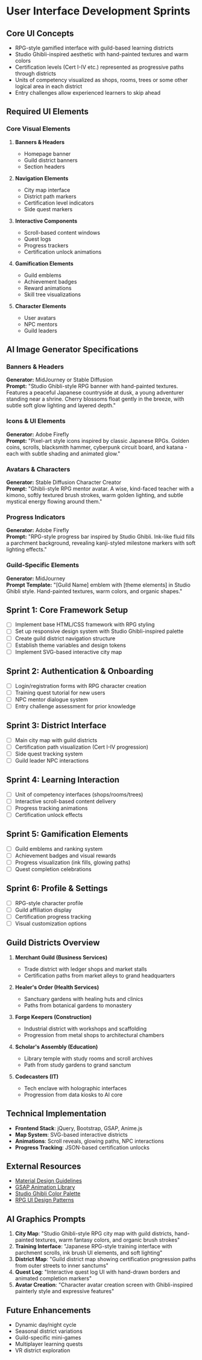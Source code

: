 # User Interface Development Sprints

## Core UI Concepts
- RPG-style gamified interface with guild-based learning districts
- Studio Ghibli-inspired aesthetic with hand-painted textures and warm colors
- Certification levels (Cert I-IV etc.) represented as progressive paths through districts
- Units of competency visualized as shops, rooms, trees or some other logical area in each district
- Entry challenges allow experienced learners to skip ahead

## Required UI Elements

### Core Visual Elements
1. **Banners & Headers**
   - Homepage banner
   - Guild district banners
   - Section headers

2. **Navigation Elements**
   - City map interface
   - District path markers
   - Certification level indicators
   - Side quest markers

3. **Interactive Components**
   - Scroll-based content windows
   - Quest logs
   - Progress trackers
   - Certification unlock animations

4. **Gamification Elements**
   - Guild emblems
   - Achievement badges
   - Reward animations
   - Skill tree visualizations

5. **Character Elements**
   - User avatars
   - NPC mentors
   - Guild leaders

## AI Image Generator Specifications

### Banners & Headers
**Generator:** MidJourney or Stable Diffusion  
**Prompt:** "Studio Ghibli-style RPG banner with hand-painted textures. Features a peaceful Japanese countryside at dusk, a young adventurer standing near a shrine. Cherry blossoms float gently in the breeze, with subtle soft glow lighting and layered depth."

### Icons & UI Elements
**Generator:** Adobe Firefly  
**Prompt:** "Pixel-art style icons inspired by classic Japanese RPGs. Golden coins, scrolls, blacksmith hammer, cyberpunk circuit board, and katana - each with subtle shading and animated glow."

### Avatars & Characters
**Generator:** Stable Diffusion Character Creator  
**Prompt:** "Ghibli-style RPG mentor avatar. A wise, kind-faced teacher with a kimono, softly textured brush strokes, warm golden lighting, and subtle mystical energy flowing around them."

### Progress Indicators
**Generator:** Adobe Firefly  
**Prompt:** "RPG-style progress bar inspired by Studio Ghibli. Ink-like fluid fills a parchment background, revealing kanji-styled milestone markers with soft lighting effects."

### Guild-Specific Elements
**Generator:** MidJourney  
**Prompt Template:** "[Guild Name] emblem with [theme elements] in Studio Ghibli style. Hand-painted textures, warm colors, and organic shapes."

## Sprint 1: Core Framework Setup
- [ ] Implement base HTML/CSS framework with RPG styling
- [ ] Set up responsive design system with Studio Ghibli-inspired palette
- [ ] Create guild district navigation structure
- [ ] Establish theme variables and design tokens
- [ ] Implement SVG-based interactive city map

## Sprint 2: Authentication & Onboarding
- [ ] Login/registration forms with RPG character creation
- [ ] Training quest tutorial for new users
- [ ] NPC mentor dialogue system
- [ ] Entry challenge assessment for prior knowledge

## Sprint 3: District Interface
- [ ] Main city map with guild districts
- [ ] Certification path visualization (Cert I-IV progression)
- [ ] Side quest tracking system
- [ ] Guild leader NPC interactions

## Sprint 4: Learning Interaction
- [ ] Unit of competency interfaces (shops/rooms/trees)
- [ ] Interactive scroll-based content delivery
- [ ] Progress tracking animations
- [ ] Certification unlock effects

## Sprint 5: Gamification Elements
- [ ] Guild emblems and ranking system
- [ ] Achievement badges and visual rewards
- [ ] Progress visualization (ink fills, glowing paths)
- [ ] Quest completion celebrations

## Sprint 6: Profile & Settings
- [ ] RPG-style character profile
- [ ] Guild affiliation display
- [ ] Certification progress tracking
- [ ] Visual customization options

## Guild Districts Overview
1. **Merchant Guild (Business Services)**
   - Trade district with ledger shops and market stalls
   - Certification paths from market alleys to grand headquarters

2. **Healer's Order (Health Services)**
   - Sanctuary gardens with healing huts and clinics
   - Paths from botanical gardens to monastery

3. **Forge Keepers (Construction)**
   - Industrial district with workshops and scaffolding
   - Progression from metal shops to architectural chambers

4. **Scholar's Assembly (Education)**
   - Library temple with study rooms and scroll archives
   - Path from study gardens to grand sanctum

5. **Codecasters (IT)**
   - Tech enclave with holographic interfaces
   - Progression from data kiosks to AI core

## Technical Implementation
- **Frontend Stack**: jQuery, Bootstrap, GSAP, Anime.js
- **Map System**: SVG-based interactive districts
- **Animations**: Scroll reveals, glowing paths, NPC interactions
- **Progress Tracking**: JSON-based certification unlocks

## External Resources
- [Material Design Guidelines](https://material.io/design)
- [GSAP Animation Library](https://greensock.com/gsap/)
- [Studio Ghibli Color Palette](https://www.color-hex.com/color-palette/1019411)
- [RPG UI Design Patterns](https://uxdesign.cc/game-ui-design-patterns-8b867c91a3b)

## AI Graphics Prompts
1. **City Map**: "Studio Ghibli-style RPG city map with guild districts, hand-painted textures, warm fantasy colors, and organic brush strokes"
2. **Training Interface**: "Japanese RPG-style training interface with parchment scrolls, ink brush UI elements, and soft lighting"
3. **District Map**: "Guild district map showing certification progression paths from outer streets to inner sanctums"
4. **Quest Log**: "Interactive quest log UI with hand-drawn borders and animated completion markers"
5. **Avatar Creation**: "Character avatar creation screen with Ghibli-inspired painterly style and expressive features"

## Future Enhancements
- Dynamic day/night cycle
- Seasonal district variations
- Guild-specific mini-games
- Multiplayer learning quests
- VR district exploration